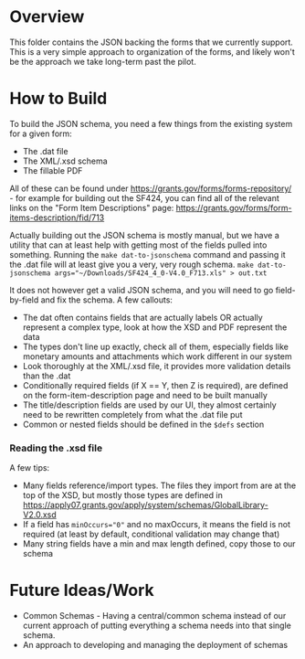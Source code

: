 # Overview
This folder contains the JSON backing the forms that
we currently support. This is a very simple approach
to organization of the forms, and likely won't be
the approach we take long-term past the pilot.


# How to Build
To build the JSON schema, you need a few things from the existing system for a given form:
* The .dat file
* The XML/.xsd schema
* The fillable PDF

All of these can be found under https://grants.gov/forms/forms-repository/ - for example
for building out the SF424, you can find all of the relevant links on the "Form Item Descriptions"
page: https://grants.gov/forms/form-items-description/fid/713


Actually building out the JSON schema is mostly manual, but we have a utility
that can at least help with getting most of the fields pulled into something.
Running the `make dat-to-jsonschema` command and passing it the .dat file
will at least give you a very, very rough schema.
`make dat-to-jsonschema args="~/Downloads/SF424_4_0-V4.0_F713.xls" > out.txt`

It does not however get a valid JSON schema, and you will need to go field-by-field
and fix the schema. A few callouts:
* The dat often contains fields that are actually labels OR actually represent a complex type, look at how the XSD and PDF represent the data
* The types don't line up exactly, check all of them, especially fields like monetary amounts and attachments which work different in our system
* Look thoroughly at the XML/.xsd file, it provides more validation details than the .dat
* Conditionally required fields (if X == Y, then Z is required), are defined on the form-item-description page and need to be built manually
* The title/description fields are used by our UI, they almost certainly need to be rewritten completely from what the .dat file put
* Common or nested fields should be defined in the `$defs` section

### Reading the .xsd file
A few tips:
* Many fields reference/import types. The files they import from are at the top of the XSD, but mostly those types are defined in https://apply07.grants.gov/apply/system/schemas/GlobalLibrary-V2.0.xsd
* If a field has `minOccurs="0"` and no maxOccurs, it means the field is not required (at least by default, conditional validation may change that)
* Many string fields have a min and max length defined, copy those to our schema

# Future Ideas/Work
* Common Schemas - Having a central/common schema instead of our current approach of putting everything a schema needs into that single schema.
* An approach to developing and managing the deployment of schemas
